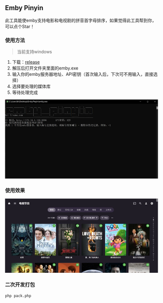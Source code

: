 ## Emby Pinyin

此工具能使emby支持电影和电视剧的拼音首字母排序，如果觉得此工具帮到你，可以点个Star！

### 使用方法
> 当前支持windows

1. 下载：[release](https://github.com/hisune/emby_pinyin/releases)
2. 解压后打开文件夹里面的emby.exe
3. 输入你的emby服务器地址、API密钥（首次输入后，下次可不用输入，直接选择）
4. 选择要处理的媒体库
5. 等待处理完成

![](https://raw.githubusercontent.com/hisune/images/master/emby_pinyin_2.jpg)


### 使用效果
![](https://raw.githubusercontent.com/hisune/images/master/emby_pinyin_1.jpg)

### 二次开发打包
```sh
php pack.php
```
